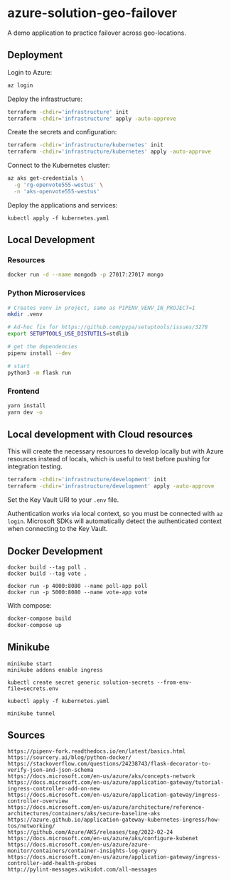 # azure-solution-geo-failover

A demo application to practice failover across geo-locations.

## Deployment

Login to Azure:

```sh
az login
```
Deploy the infrastructure:

```sh
terraform -chdir='infrastructure' init
terraform -chdir='infrastructure' apply -auto-approve
```

Create the secrets and configuration:

```sh
terraform -chdir='infrastructure/kubernetes' init
terraform -chdir='infrastructure/kubernetes' apply -auto-approve
```

Connect to the Kubernetes cluster:

```sh
az aks get-credentials \
  -g 'rg-openvote555-westus' \
  -n 'aks-openvote555-westus'
```

Deploy the applications and services:

```
kubectl apply -f kubernetes.yaml
```

## Local Development

### Resources

```sh
docker run -d --name mongodb -p 27017:27017 mongo
```

### Python Microservices

```sh
# Creates venv in project, same as PIPENV_VENV_IN_PROJECT=1
mkdir .venv

# Ad-hoc fix for https://github.com/pypa/setuptools/issues/3278
export SETUPTOOLS_USE_DISTUTILS=stdlib

# get the dependencies
pipenv install --dev

# start
python3 -m flask run
```

### Frontend

```sh
yarn install
yarn dev -o
```

## Local development with Cloud resources

This will create the necessary resources to develop locally but with Azure resources instead of locals, which is useful to test before pushing for integration testing.

```sh
terraform -chdir='infrastructure/development' init
terraform -chdir='infrastructure/development' apply -auto-approve
```

Set the Key Vault URI to your `.env` file.

Authentication works via local context, so you must be connected with `az login`. Microsoft SDKs will automatically detect the authenticated context when connecting to the Key Vault.


## Docker Development

```
docker build --tag poll .
docker build --tag vote .

docker run -p 4000:8080 --name poll-app poll
docker run -p 5000:8080 --name vote-app vote
```

With compose:

```sh
docker-compose build
docker-compose up
```

## Minikube

```
minikube start
minikube addons enable ingress

kubectl create secret generic solution-secrets --from-env-file=secrets.env

kubectl apply -f kubernetes.yaml

minikube tunnel
```

## Sources

```
https://pipenv-fork.readthedocs.io/en/latest/basics.html
https://sourcery.ai/blog/python-docker/
https://stackoverflow.com/questions/24238743/flask-decorator-to-verify-json-and-json-schema
https://docs.microsoft.com/en-us/azure/aks/concepts-network
https://docs.microsoft.com/en-us/azure/application-gateway/tutorial-ingress-controller-add-on-new
https://docs.microsoft.com/en-us/azure/application-gateway/ingress-controller-overview
https://docs.microsoft.com/en-us/azure/architecture/reference-architectures/containers/aks/secure-baseline-aks
https://azure.github.io/application-gateway-kubernetes-ingress/how-tos/networking/
https://github.com/Azure/AKS/releases/tag/2022-02-24
https://docs.microsoft.com/en-us/azure/aks/configure-kubenet
https://docs.microsoft.com/en-us/azure/azure-monitor/containers/container-insights-log-query
https://docs.microsoft.com/en-us/azure/application-gateway/ingress-controller-add-health-probes
http://pylint-messages.wikidot.com/all-messages
```